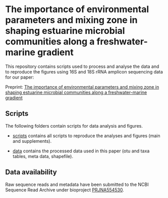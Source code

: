 # The importance of environmental parameters and mixing zone in shaping estuarine microbial communities along a freshwater-marine gradient

This repository contains scripts used to process and analyse the data and to reproduce the figures using 16S and 18S rRNA amplicon sequencing data for our paper:

Preprint: [The importance of environmental parameters and mixing zone in shaping estuarine microbial communities along a freshwater-marine gradient](https://www.biorxiv.org/content/10.1101/2022.03.07.483378v1)

## Scripts

The following folders contain scripts for data analysis and figures.

* [scripts](../master/scripts/) contains all scripts to reproduce the analyses and figures (main and supplements).

* [data](../master/data/) contains the processed data used in this paper (otu and taxa tables, meta data, shapefile).


## Data availability 
Raw sequence reads and metadata have been submitted to the NCBI Sequence Read Archive under bioproject [PRJNA554530](https://www.ncbi.nlm.nih.gov/bioproject/PRJNA554530/). 
